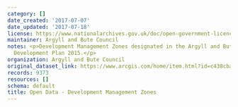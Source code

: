 ```yaml
---
category: []
date_created: '2017-07-07'
date_updated: '2017-07-18'
license: https://www.nationalarchives.gov.uk/doc/open-government-licence/version/3/
maintainer: Argyll and Bute Council
notes: <p>Development Management Zones designated in the Argyll and Bute adopted Local
  Development Plan 2015.</p>
organization: Argyll and Bute Council
original_dataset_link: https://www.arcgis.com/home/item.html?id=c438cbaf9b99421fbc603738caa910a2
records: 9373
resources: []
schema: default
title: Open Data - Development Management Zones
---
```

